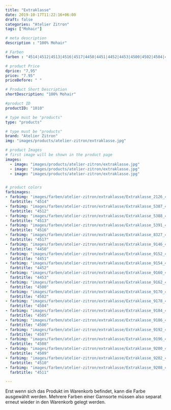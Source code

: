 ```yaml
---
title: "Extraklasse"
date: 2019-10-17T11:22:16+06:00
draft: false
categories: "Atelier Zitron"
tags: ["Mohair"]	

# meta description
description : "100% Mohair"

# Farben
farben : "4514|4512|4513|4516|4517|4450|4451|4452|4453|4500|4502|4504|4505|4506|4507|4508|4509|4510|4511"

# product Price
dprice: "7,95"
price: "7.95"
priceBefore: " "

# Product Short Description
shortDescription: "100% Mohair"

#product ID
productID: "1010"

# type must be "products"
type: "products"

# type must be "products"
brand: "Atelier Zitron"
img: "images/products/atelier-zitron/extraklasse.jpg"   

# product Images
# first image will be shown in the product page
images:
  - image: "images/products/atelier-zitron/extraklasse.jpg"
  - image: "images/products/atelier-zitron/extraklasse.jpg"
  - image: "images/products/atelier-zitron/extraklasse.jpg"


# product colors
farbimages:
- farbimg: "images/farben/atelier-zitron/extraklasse/Extraklasse_2126_4514_1.jpg"	
  farbtitle: "4514"
- farbimg: "images/farben/atelier-zitron/extraklasse/Extraklasse_5387_4512_1.jpg"	
  farbtitle: "4512"
- farbimg: "images/farben/atelier-zitron/extraklasse/Extraklasse_5388_4513_1.jpg"	
  farbtitle: "4513"
- farbimg: "images/farben/atelier-zitron/extraklasse/Extraklasse_5391_4516_1.jpg"	
  farbtitle: "4516"
- farbimg: "images/farben/atelier-zitron/extraklasse/Extraklasse_8327_4517_1.jpg"	
  farbtitle: "4517"
- farbimg: "images/farben/atelier-zitron/extraklasse/Extraklasse_9146_4450_1.jpg"	
  farbtitle: "4450"
- farbimg: "images/farben/atelier-zitron/extraklasse/Extraklasse_9152_4451_1.jpg"	
  farbtitle: "4451"
- farbimg: "images/farben/atelier-zitron/extraklasse/Extraklasse_9154_4452_1.jpg"	
  farbtitle: "4452"
- farbimg: "images/farben/atelier-zitron/extraklasse/Extraklasse_9160_4453_1.jpg"	
  farbtitle: "4453"
- farbimg: "images/farben/atelier-zitron/extraklasse/Extraklasse_9162_4500_1.jpg"	
  farbtitle: "4500"
- farbimg: "images/farben/atelier-zitron/extraklasse/Extraklasse_9170_4502_1.jpg"	
  farbtitle: "4502"
- farbimg: "images/farben/atelier-zitron/extraklasse/Extraklasse_9178_4504_1.jpg"	
  farbtitle: "4504"
- farbimg: "images/farben/atelier-zitron/extraklasse/Extraklasse_9184_4505_1.jpg"
  farbtitle: "4505"
- farbimg: "images/farben/atelier-zitron/extraklasse/Extraklasse_9186_4506_1.jpg"	
  farbtitle: "4506"
- farbimg: "images/farben/atelier-zitron/extraklasse/Extraklasse_9192_4507_1.jpg"	
  farbtitle: "4507"
- farbimg: "images/farben/atelier-zitron/extraklasse/Extraklasse_9196_4508_1.jpg"	
  farbtitle: "4508"
- farbimg: "images/farben/atelier-zitron/extraklasse/Extraklasse_9200_4509_1.jpg"	
  farbtitle: "4509"
- farbimg: "images/farben/atelier-zitron/extraklasse/Extraklasse_9202_4510_1.jpg"	
  farbtitle: "4510"
- farbimg: "images/farben/atelier-zitron/extraklasse/Extraklasse_9208_4511_1.jpg"	
  farbtitle: "4511"

---
```


Erst wenn sich das Produkt im Warenkorb befindet, kann die Farbe ausgewählt werden.
Mehrere Farben einer Garnsorte müssen also separat erneut wieder in den Warenkorb gelegt werden.
